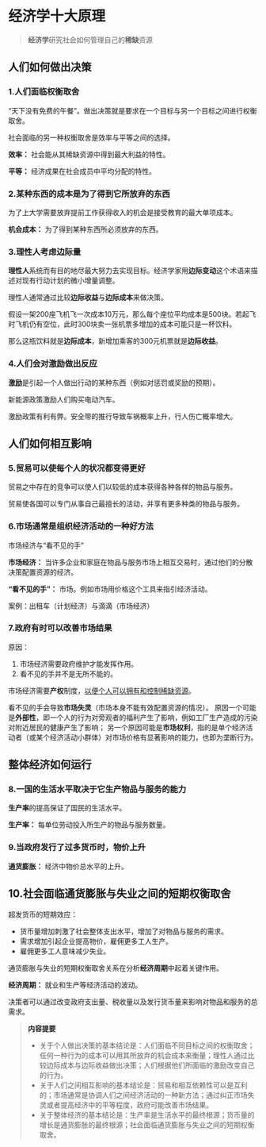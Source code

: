 # 经济学十大原理

>**经济学**研究社会如何管理自己的**稀缺**资源

## 人们如何做出决策

### 1.人们面临权衡取舍

“天下没有免费的午餐”。做出决策就是要求在一个目标与另一个目标之间进行权衡取舍。

社会面临的另一种权衡取舍是效率与平等之间的选择。

**效率：** 社会能从其稀缺资源中得到最大利益的特性。

**平等：** 经济成果在社会成员中平均分配的特性。

### 2.某种东西的成本是为了得到它所放弃的东西

为了上大学需要放弃提前工作获得收入的机会是接受教育的最大单项成本。

**机会成本：** 为了得到某种东西所必须放弃的东西。

### 3.理性人考虑边际量

**理性人**系统而有目的地尽最大努力去实现目标。经济学家用**边际变动**这个术语来描述对现有行动计划的微小增量调整。

理性人通常通过比较**边际收益**与**边际成本**来做决策。

假设一架200座飞机飞一次成本10万元，那么每个座位平均成本是500块。若起飞时飞机仍有空位，此时300块卖一张机票多增加的成本可能只是一杯饮料。

那么这瓶饮料就是**边际成本**，新增加乘客的300元机票就是**边际收益**。

### 4.人们会对激励做出反应

**激励**是引起一个人做出行动的某种东西（例如对惩罚或奖励的预期）。

新能源政策激励人们购买电动汽车。

激励政策有利有弊。安全带的推行导致车祸概率上升，行人伤亡概率增大。

## 人们如何相互影响

### 5.贸易可以使每个人的状况都变得更好

贸易之中存在的竞争可以使人们以较低的成本获得各种各样的物品与服务。

贸易使各国可以专门从事自己最擅长的活动，并享有更多种类的物品与服务。

### 6.市场通常是组织经济活动的一种好方法

市场经济与“看不见的手”

**市场经济：** 当许多企业和家庭在物品与服务市场上相互交易时，通过他们的分散决策配置资源的经济。

**“看不见的手”：** 市场。例如市场用价格这个工具来指引经济活动。

案例：出租车（计划经济）与滴滴（市场经济）

### 7.政府有时可以改善市场结果

原因：

1. 市场经济需要政府维护才能发挥作用。
2. 看不见的手并不是无所不能的。

市场经济需要**产权**制度，<ins>以便个人可以拥有和控制稀缺资源</ins>。

看不见的手会导致**市场失灵**（市场本身不能有效配置资源的情况）。
原因一个可能是**外部性**，即一个人的行为对旁观者的福利产生了影响，例如工厂生产造成的污染对附近居民的健康产生了影响；
另一个原因可能是**市场权利**，指的是单个经济活动者（或某个经济活动小群体）对市场价格有显著影响的能力，也即为垄断行为。

## 整体经济如何运行

### 8.一国的生活水平取决于它生产物品与服务的能力

**生产率**的提高保证了国民的生活水平。

**生产率：** 每单位劳动投入所生产的物品与服务数量。

### 9.当政府发行了过多货币时，物价上升

**通货膨胀：** 经济中物价总水平的上升。

## 10.社会面临通货膨胀与失业之间的短期权衡取舍

超发货币的短期效应：

- 货币量增加刺激了社会整体支出水平，增加了对物品与服务的需求。
- 需求增加引起企业提高物价，雇佣更多工人生产。
- 雇佣更多工人意味减少失业。

通货膨胀与失业的短期权衡取舍关系在分析**经济周期**中起着关键作用。

**经济周期：** 就业和生产等经济活动的波动。

决策者可以通过改变政府支出量、税收量以及发行货币量来影响对物品和服务的总需求。

><a name='summary'>**内容提要**</a>
>
> - 关于个人做出决策的基本结论是：人们面临不同目标之间的权衡取舍；任何一种行为的成本可以用其所放弃的机会成本来衡量；理性人通过比较边际成本与边际收益做出决策；人们根据他们所面临的激励改变自己的行为。
> - 关于人们之间相互影响的基本结论是：贸易和相互依赖性可以是互利的；市场通常是协调人们之间经济活动的一种新方法；通过纠正市场失灵或者提高经济中的平等程度，政府可能改善市场结果。
> - 关于整体经济的基本结论是：生产率是生活水平的最终根源；货币量的增长是通货膨胀的最终根源；社会面临通货膨胀与失业之间的短期权衡取舍。
